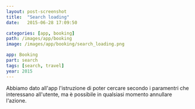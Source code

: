 ```yaml
---
layout: post-screenshot
title:  "Search loading"
date:   2015-06-28 17:09:50

categories: [app, booking]
path: /images/app/booking
image: /images/app/booking/search_loading.png

app: Booking
part: search
tags: [search, travel]
year: 2015
---
```



Abbiamo dato all'app l'istruzione di poter cercare secondo i paramentri che interessano all'utente, ma è possibile in qualsiasi momento annullare l'azione.